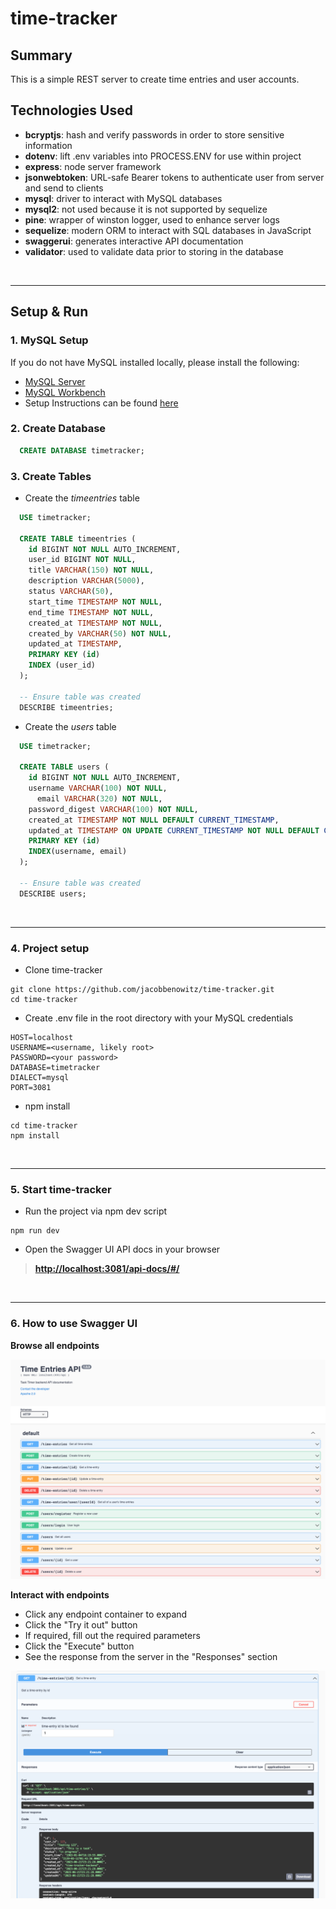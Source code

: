 # time-tracker

## Summary
This is a simple REST server to create time entries and user accounts.

## Technologies Used
  -  **bcryptjs**: hash and verify passwords in order to store sensitive information
  -  **dotenv**: lift .env variables into PROCESS.ENV for use within project
  -  **express**: node server framework
  -  **jsonwebtoken**: URL-safe Bearer tokens to authenticate user from server and send to clients
  -  **mysql**: driver to interact with MySQL databases
  -  **mysql2**: not used because it is not supported by sequelize
  -  **pine**: wrapper of winston logger, used to enhance server logs
  -  **sequelize**: modern ORM to interact with SQL databases in JavaScript
  -  **swaggerui**: generates interactive API documentation  
  -  **validator**: used to validate data prior to storing in the database

<br>

___

## Setup & Run

### 1. MySQL Setup
If you do not have MySQL installed locally, please install the following:
  - [MySQL Server](https://dev.mysql.com/downloads/mysql/)
  - [MySQL Workbench](https://dev.mysql.com/downloads/workbench/)
  - Setup Instructions can be found [here](https://medium.com/macoclock/mysql-on-mac-getting-started-cecb65b78e)

### 2. Create Database
```sql
  CREATE DATABASE timetracker;
```

### 3. Create Tables
- Create the *timeentries* table
```sql
  USE timetracker;

  CREATE TABLE timeentries (
    id BIGINT NOT NULL AUTO_INCREMENT,
    user_id BIGINT NOT NULL,
    title VARCHAR(150) NOT NULL,
    description VARCHAR(5000),
    status VARCHAR(50),
    start_time TIMESTAMP NOT NULL,
    end_time TIMESTAMP NOT NULL,
    created_at TIMESTAMP NOT NULL,
    created_by VARCHAR(50) NOT NULL,
    updated_at TIMESTAMP,
    PRIMARY KEY (id)
    INDEX (user_id)
  );

  -- Ensure table was created
  DESCRIBE timeentries;
```
- Create the *users* table
```sql
  USE timetracker;

  CREATE TABLE users (
    id BIGINT NOT NULL AUTO_INCREMENT,
    username VARCHAR(100) NOT NULL,
	  email VARCHAR(320) NOT NULL,
    password_digest VARCHAR(100) NOT NULL,
    created_at TIMESTAMP NOT NULL DEFAULT CURRENT_TIMESTAMP,
    updated_at TIMESTAMP ON UPDATE CURRENT_TIMESTAMP NOT NULL DEFAULT CURRENT_TIMESTAMP,
    PRIMARY KEY (id)
    INDEX(username, email)
  );

  -- Ensure table was created
  DESCRIBE users;
```

<br>

____

### 4. Project setup

- Clone time-tracker
```
git clone https://github.com/jacobbenowitz/time-tracker.git
cd time-tracker
```

- Create .env file in the root directory with your MySQL credentials 
```
HOST=localhost
USERNAME=<username, likely root>
PASSWORD=<your password>
DATABASE=timetracker
DIALECT=mysql
PORT=3081
```

- npm install
```
cd time-tracker
npm install
```

<br>

___

### 5. Start time-tracker
- Run the project via npm dev script 
```
npm run dev
```

- Open the Swagger UI API docs in your browser

> **[http://localhost:3081/api-docs/#/](http://localhost:3081/api-docs/#/)**

<br>

___

### 6. How to use Swagger UI
**Browse all endpoints**

<img src="images/swaggerui_browse.png">

<br>

**Interact with endpoints**
- Click any endpoint container to expand
- Click the "Try it out" button
- If required, fill out the required parameters
- Click the "Execute" button
- See the response from the server in the "Responses" section

<img src="images/swaggerui_endpoint.png">